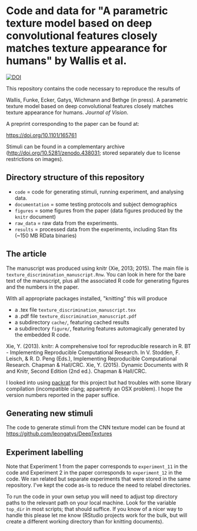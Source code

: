 # Code and data for "A parametric texture model based on deep convolutional features closely matches texture appearance for humans" by Wallis et al.

[![DOI](https://zenodo.org/badge/86071293.svg)](https://zenodo.org/badge/latestdoi/86071293)

This repository contains the code necessary to reproduce the results of 

Wallis, Funke, Ecker, Gatys, Wichmann and Bethge (in press). A parametric texture model based on deep convolutional features closely matches texture appearance for humans. *Journal of Vision*.

A preprint corresponding to the paper can be found at:

https://doi.org/10.1101/165761

Stimuli can be found in a complementary archive (http://doi.org/10.5281/zenodo.438031; stored separately due to license restrictions on images).

## Directory structure of this repository

* `code` = code for generating stimuli, running experiment, and analysing data.
* `documentation` = some testing protocols and subject demographics
* `figures` = some figures from the paper (data figures produced by the `knitr` document)
* `raw_data` = raw data from the experiments.
* `results` = processed data from the experiments, including Stan fits (~150 MB RData binaries)

## The article 

The manuscript was produced using knitr (Xie, 2013; 2015). The main file is `texture_discrimination_manuscript.Rnw`. You can look in here for the bare text of the manuscript, plus all the associated R code for generating figures and the numbers in the paper.

With all appropriate packages installed, "knitting" this will produce 

- a .tex file `texture_discrimination_manuscript.tex`
- a .pdf file `texture_discrimination_manuscript.pdf`
- a subdirectory `cache/`, featuring cached results
- a subdirectory `figure/`, featuring features automagically generated by the embedded R code.

Xie, Y. (2013). knitr: A comprehensive tool for reproducible research in R. BT - Implementing Reproducible Computational Research. In V. Stodden, F. Leisch, & R. D. Peng (Eds.), Implementing Reproducible Computational Research. Chapman & Hall/CRC. 
Xie, Y. (2015). Dynamic Documents with R and Knitr, Second Edition (2nd ed.). Chapman & Hall/CRC.

I looked into using [packrat](https://rstudio.github.io/packrat/) for this project but had troubles with some library compilation (incompatible clang; apparently an OSX problem). I hope the version numbers reported in the paper suffice.

## Generating new stimuli 

The code to generate stimuli from the CNN texture model can be found at https://github.com/leongatys/DeepTextures

## Experiment labelling

Note that Experiment 1 from the paper corresponds to `experiment_11` in the code and Experiment 2 in the paper corresponds to `experiment_12` in the code. We ran related but separate experiments that were stored in the same repository. I've kept the code as-is to reduce the need to relabel directories.

To run the code in your own setup you will need to adjust top directory paths to the relevant path on your local machine. Look for the variable `top_dir` in most scripts; that should suffice. If you know of a nicer way to handle this please let me know (RStudio projects work for the bulk, but will create a different working directory than for knitting documents).



